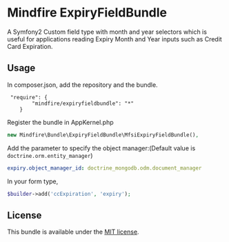 Mindfire ExpiryFieldBundle
==================

A Symfony2 Custom field type with month and year selectors which is useful for applications reading Expiry Month and Year inputs such as Credit Card Expiration.

Usage
-------
In composer.json, add the repository and the bundle.

```
 "require": {
        "mindfire/expiryfieldbundle": "*"
    }
```

Register the bundle in AppKernel.php
```php
new Mindfire\Bundle\ExpiryFieldBundle\MfsiExpiryFieldBundle(),
```

Add the parameter to specify the object manager:(Default value is `doctrine.orm.entity_manager`)
```yaml
expiry.object_manager_id: doctrine_mongodb.odm.document_manager
```

In your form type,
```php
$builder->add('ccExpiration', 'expiry');
```




License
-------

This bundle is available under the [MIT license](Resources/meta/LICENSE).

